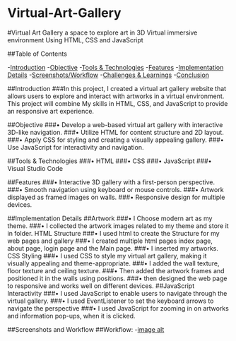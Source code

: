 # Virtual-Art-Gallery
#Virtual Art Gallery a space to explore art in 3D Virtual immersive environment Using HTML, CSS and JavaScript

##Table of Contents

-[Introduction](#Introduction)
-[Objective](#Objective)
-[Tools & Technologies](#Tools&Technologies)
-[Features](#Features)
-[Implementation Details](#ImplementationDetails)
-[Screenshots/Workflow](#Screenshots/Workflow)
-[Challenges & Learnings](#Challenges&Learnings)
-[Conclusion](#Conclusion)

##Introduction
###In this project, I created a virtual art gallery website that allows users to explore and interact with artworks in a virtual environment. This project will combine My skills in HTML, CSS, and JavaScript to provide an responsive art experience.

##Objective
  ###•	Develop a web-based virtual art gallery with interactive 3D-like navigation. 
  ###•	Utilize HTML for content structure and 2D layout.
  ###•	Apply CSS for styling and creating a visually appealing gallery.
  ###•	Use JavaScript for interactivity and navigation.

##Tools & Technologies
###•	HTML
###•	CSS
###•	JavaScript
###•	Visual Studio Code

##Features
###•	Interactive 3D gallery with a first-person perspective.
###•	Smooth navigation using keyboard or mouse controls.
###•	Artwork displayed as framed images on walls.
###•	 Responsive design for multiple devices.

##Implementation Details
##Artwork
###•	I Choose modern art as my theme.
###•	I collected the artwork images related to my theme and store it in folder.
HTML Structure
###•	I used html to create the Structure for my web pages and gallery
###•	I created multiple html pages index page, about page, login page and the Main page.
###•	I inserted my artworks.
CSS Styling
###•	I used CSS to style my virtual art gallery, making it visually appealing and theme-appropriate.
###•	I added the wall texture, floor texture and ceiling texture.
###•	Then added the artwork frames and positioned it in the walls using positions.
###•	then designed the web page to responsive and works well on different devices.
##JavaScript Interactivity
###•	I used JavaScript to enable users to navigate through the virtual gallery.
###•	I used EventListener to set the keyboard arrows to navigate the perspective
###•	I used JavaScript for zooming in on artworks and information pop-ups, when it is clicked.

##Screenshots and Workflow
##Workflow:
-[image alt]()

